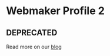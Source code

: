 # Webmaker Profile 2

## DEPRECATED

Read more on our [blog](https://blog.webmaker.org/product-update-for-appmaker-and-popcorn-maker)
